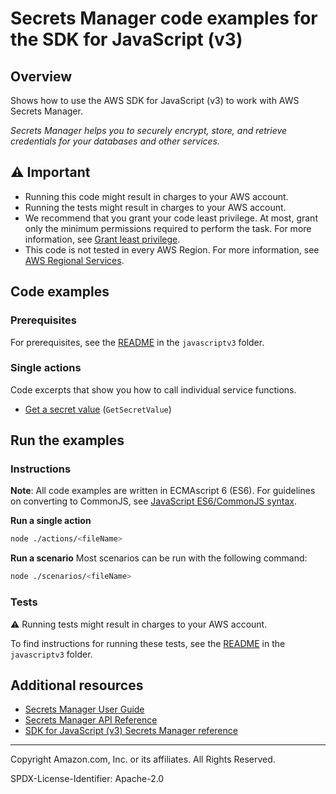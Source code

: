 <!--Generated by WRITEME on 2023-08-08 19:58:52.531233 (UTC)-->

# Secrets Manager code examples for the SDK for JavaScript (v3)

## Overview

Shows how to use the AWS SDK for JavaScript (v3) to work with AWS Secrets Manager.

<!--custom.overview.start-->
<!--custom.overview.end-->

_Secrets Manager helps you to securely encrypt, store, and retrieve credentials for your databases and other services._

## ⚠ Important

- Running this code might result in charges to your AWS account.
- Running the tests might result in charges to your AWS account.
- We recommend that you grant your code least privilege. At most, grant only the minimum permissions required to perform the task. For more information, see [Grant least privilege](https://docs.aws.amazon.com/IAM/latest/UserGuide/best-practices.html#grant-least-privilege).
- This code is not tested in every AWS Region. For more information, see [AWS Regional Services](https://aws.amazon.com/about-aws/global-infrastructure/regional-product-services).

<!--custom.important.start-->
<!--custom.important.end-->

## Code examples

### Prerequisites

For prerequisites, see the [README](../../README.md#Prerequisites) in the `javascriptv3` folder.

<!--custom.prerequisites.start-->
<!--custom.prerequisites.end-->

### Single actions

Code excerpts that show you how to call individual service functions.

- [Get a secret value](actions/get-secret-value.js#L7) (`GetSecretValue`)

## Run the examples

### Instructions

**Note**: All code examples are written in ECMAscript 6 (ES6). For guidelines on converting to CommonJS, see
[JavaScript ES6/CommonJS syntax](https://docs.aws.amazon.com/sdk-for-javascript/v3/developer-guide/sdk-examples-javascript-syntax.html).

**Run a single action**

```bash
node ./actions/<fileName>
```

**Run a scenario**
Most scenarios can be run with the following command:

```bash
node ./scenarios/<fileName>
```

<!--custom.instructions.start-->
<!--custom.instructions.end-->

### Tests

⚠ Running tests might result in charges to your AWS account.

To find instructions for running these tests, see the [README](../../README.md#Tests)
in the `javascriptv3` folder.

<!--custom.tests.start-->
<!--custom.tests.end-->

## Additional resources

- [Secrets Manager User Guide](https://docs.aws.amazon.com/secretsmanager/latest/userguide/intro.html)
- [Secrets Manager API Reference](https://docs.aws.amazon.com/secretsmanager/latest/apireference/Welcome.html)
- [SDK for JavaScript (v3) Secrets Manager reference](https://docs.aws.amazon.com/AWSJavaScriptSDK/v3/latest/client/secrets-manager)

<!--custom.resources.start-->
<!--custom.resources.end-->

---

Copyright Amazon.com, Inc. or its affiliates. All Rights Reserved.

SPDX-License-Identifier: Apache-2.0
